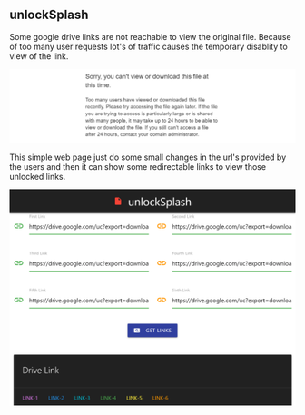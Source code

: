 ## unlockSplash

Some google drive links are not reachable to view the original file. Because of too many user requests lot's of traffic causes the temporary disablity to view of the link. 

<p align="center">
<img src="https://github.com/shunjid/unlockSplash/blob/master/images/driveMessage.png" width="600" />
</p>
 
 This simple web page just do some small changes in the url's provided by the users and then it can show some redirectable links to view those unlocked links.
                                                                                                
<p align="center">
<img src="https://github.com/shunjid/unlockSplash/blob/master/images/unlockSplash.png" width="600" />
</p>
